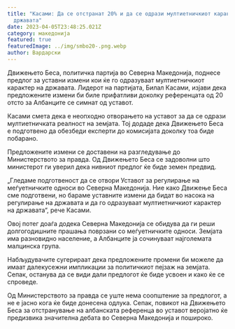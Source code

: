 ```yaml
---
title: "Касами: Да се отстранат 20% и да се одрази мултиетничкиот карактер на
  државата"
date: 2023-04-05T23:48:25.021Z
category: македонија
featured: true
featuredImage: ../img/smbo20-.png.webp
author: Вардарски
---
```


Движењето Беса, политичка партија во Северна Македонија, поднесе предлог за уставни измени кои ќе го одразуваат мултиетничкиот карактер на државата. Лидерот на партијата, Билал Касами, изјави дека предложените измени би биле прифатливи доколку референцата од 20 отсто за Албанците се симнат од уставот.

Касами смета дека е неопходно отворањето на уставот за да се одрази мултиетничката реалност на земјата. Тој додаде дека Движењето Беса е подготвено да обезбеди експерти до комисијата доколку тоа биде побарано.

Предложените измени се доставени на разгледување до Министерството за правда. Од Движењето Беса се задоволни што министерот ги уверил дека нивниот предлог ќе биде земен предвид.

„Гледаме подготвеност да се отвори Уставот за регулирање на меѓуетничките односи во Северна Македонија. Ние како Движење Беса сме подготвени, но бараме уставните измени да бидат во насока на регулирање на државата и да го одразуваат мултиетничкиот карактер на државата“, рече Касами.

Овој потег доаѓа додека Северна Македонија се обидува да ги реши долгогодишните прашања поврзани со меѓуетничките односи. Земјата има разновидно население, а Албанците ја сочинуваат најголемата малцинска група.

Набљудувачите сугерираат дека предложените промени би можеле да имаат далекусежни импликации за политичкиот пејзаж на земјата. Сепак, останува да се види дали предлогот ќе биде усвоен и како ќе се спроведе.

Од Министерството за правда се уште нема соопштение за предлогот, а не е јасно кога ќе биде донесена одлука. Сепак, повикот на Движењето Беса за отстранување на албанската референца во уставот веројатно ќе предизвика значителна дебата во Северна Македонија и пошироко.
